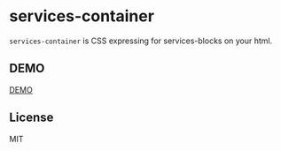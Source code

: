 # services-container

`services-container` is CSS expressing for services-blocks on your html.

## DEMO

[DEMO](https://mizuki901.github.io/services-container/)

## License

MIT
